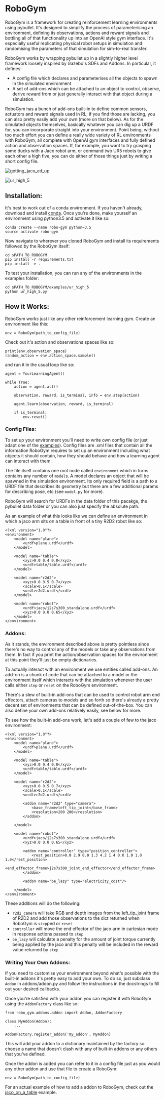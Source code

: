 RoboGym
========

RoboGym is a framework for creating reinforcement learning environments using pybullet. It's designed to simplify the process of parameterising an environment, defining its observations, actions and reward signals and bottling all of that functionality up into an OpenAI style gym interface. It's especially useful replicating physical robot setups in simulation and randomising the parameters of that simulation for sim-to-real transfer.

RoboGym works by wrapping pybullet up in a slightly higher level framework loosely inspired by Gazebo's SDFs and Addons. In particular, it defines:

* A config file which declares and parameterises all the objects to spawn in the simulated environment
* A set of add-ons which can be attached to an object to control, observe, derive reward from or just generally interact with that object during a simulation.

RoboGym has a bunch of add-ons built-in to define common sensors, actuators and reward signals used in RL; if you find those are lacking, you can also pretty easily add your own (more on that below). As for the simulated objects themselves, basically whatever you can dig up a URDF for, you can incorporate straight into your environment. Point being, without too much effort you can define a really wide variety of RL environments with RoboGym; all complete with OpenAI gym interfaces and fully defined action and observation spaces. If, for example, you want to try grasping some ducks with a Jaco robot arm, or command two UR5 robots to give each other a high five, you can do either of those things just by writing a short config file.

![getting_jaco_ed_up](https://user-images.githubusercontent.com/38680667/51370511-b9287400-1b3a-11e9-957b-0e0206e79698.gif)

![ur_high_5](https://user-images.githubusercontent.com/38680667/50953809-d97f7f80-14f7-11e9-8195-727cd21e8e5b.gif)

## Installation:

It's best to work out of a conda environment. If you haven't already, download and install [conda](https://www.anaconda.com/download/). Once you're done, make yourself an environment using python3.5 and activate it like so:
```
conda create --name robo-gym python=3.5
source activate robo-gym
```
Now navigate to wherever you cloned RoboGym and install its requirements followed by the RoboGym itself:
```
cd $PATH_TO_ROBOGYM
pip install -r requirements.txt
pip install -e .
```
To test your installation, you can run any of the environments in the examples folder:
```
cd $PATH_TO_ROBOGYM/examples/ur_high_5
python ur_high_5.py
```
## How it Works:

RoboGym works just like any other reinforcement learning gym. Create an environment like this:
```
env = RoboGym(path_to_config_file)
```
Check out it's action and observations spaces like so:
```
print(env.observation_space)
random_action = env.action_space.sample()
```
and run it in the usual loop like so:
```
agent = YourLearningAgent()

while True:
    action = agent.act()

    observation, reward, is_terminal, info = env.step(action)

    agent.learn(observation, reward, is_terminal)

    if is_terminal:
        env.reset()
```
### Config Files:

To set up your environment you'll need to write own config file (or just adapt one of the [examples](https://github.com/ascentai/robo-gym/tree/master/examples)). Config files are .xml files that contain all the information RoboGym requires to set up an environment including what objects it should contain, how they should behave and how a learning agent can interact with them.

The file itself contains one root node called `environment` which in turns contains any number of `model`s. A model declares an object that will be spawned in the simulation environment. Its only required field is a path to a URDF file that describes its geometry but there are a few additional params for describing pose, etc (see `model.py` for more).

RoboGym will search for URDFs in the data folder of this pacakge, the pybullet data folder or you can also just specify the absolute path.

As an example of what this looks like we can define an environment in which a jaco arm sits on a table in front of a tiny R2D2 robot like so:

```
<?xml version="1.0"?>
<environment>
    <model name="plane">
        <urdf>plane.urdf</urdf>
    </model>

    <model name="table">
        <xyz>0.0 0.4 0.0</xyz>
        <urdf>table/table.urdf</urdf>
    </model>

    <model name="r2d2">
        <xyz>0.0 0.5 0.7</xyz>
        <scale>0.1</scale>
        <urdf>r2d2.urdf</urdf>
    </model>

    <model name="robot">
        <urdf>jaco/j2s7s300_standalone.urdf</urdf>
        <xyz>0.0 0.0 0.65</xyz>
    </model>
</environment>
```

### Addons:

As it stands, the environment described above is pretty pointless since there's no way to control any of the models or take any observations from them. In fact if you print the action/observation spaces for the environment at this point they'll just be empty dictionaries.

To actually interact with an environment we use entities called add-ons. An add-on is a chunk of code that can be attached to a model or the environment itself which interacts with the simulation whenever the user calls either `step` or `reset` on the RoboGym environment.

There's a slew of built-in add-ons that can be used to control robot arm end effectors, attach cameras to models and so forth so there's already a pretty decent set of environments that can be defined out-of-the-box. You can also define your own add-ons relatively easily, see below for more.

To see how the built-in add-ons work, let's add a couple of few to the jaco environment:

```
<?xml version="1.0"?>
<environment>
    <model name="plane">
        <urdf>plane.urdf</urdf>
    </model>

    <model name="table">
        <xyz>0.0 0.4 0.0</xyz>
        <urdf>table/table.urdf</urdf>
    </model>

    <model name="r2d2">
        <xyz>0.0 0.5 0.7</xyz>
        <scale>0.1</scale>
        <urdf>r2d2.urdf</urdf>

        <addon name="r2d2" type="camera">
            <base_frame>left_tip_joint</base_frame>
            <resolution>200 200</resolution>
        </addon>

    </model>

    <model name="robot">
        <urdf>jaco/j2s7s300_standalone.urdf</urdf>
        <xyz>0.0 0.0 0.65</xyz>

        <addon name="controller" type="position_controller">
            <rest_position>0.0 2.9 0.0 1.3 4.2 1.4 0.0 1.0 1.0 1.0</rest_position>
            <end_effector_frame>j2s7s300_joint_end_effector</end_effector_frame>
        </addon>

        <addon name="be_lazy" type="electricity_cost"/>

    </model>
</environment>
```
These additions will do the following:
* `r2d2_camera` will take RGB and depth images from the left_tip_joint frame of R2D2 and add those observations to the dict returned when RoboGym is `step`ped or `reset`
* `controller` will move the end effector of the jaco arm in cartesian mode in response actions passed to `step`
* `be_lazy` will calculate a penalty for the amount of joint torque currently being applied by the jaco and this penalty will be included in the reward value returned by `step`

### Writing Your Own Addons:

If you need to customise your environment beyond what's possible with the built-in addons it's pretty easy to add your own. To do so, just subclass `Addon` in addons/addon.py and follow the instructions in the docstrings to fill out your desired callbacks.

Once you're satisfied with your addon you can register it with RoboGym using the `AddonFactory` class like so:
```
from robo_gym.addons.addon import Addon, AddonFactory

class MyAddon(Addon):
    ...

AddonFactory.register_addon('my_addon', MyAddon)
```
This will add your addon to a dictionary maintained by the factory so choose a name that doesn't clash with any of built-in addons or any others that you've defined.

Once the addon is added you can refer to it in a config file just as you would any other addon and use that file to create a RoboGym:
```
env = RoboGym(path_to_config_file)
```
For an actual example of how to add a addon to RoboGym, check out the [jaco_on_a_table](https://github.com/ascentai/robo-gym/tree/master/examples/jaco_on_a_table) example.
